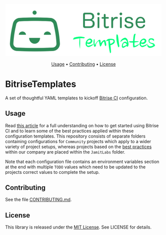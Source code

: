 

<p align="center">
    <img src="https://raw.githubusercontent.com/JamitLabs/BitriseTemplates/master/Logo.png"
      width=600>
</p>

<p align="center">
  <a href="#usage">Usage</a>
  • <a href="#contributing">Contributing</a>
  • <a href="#license">License</a>
</p>

# BitriseTemplates

A set of thoughtful YAML templates to kickoff [Bitrise CI](https://www.bitrise.io) configuration.

## Usage

Read [this article](https://medium.com/@Dschee/ff039c4214b1) for a full understanding on how to get started using Bitrise CI and to learn some of the best practices applied within these configuration templates. This repository consists of separate folders containing configurations for `Community` projects which apply to a wider variety of project setups, whereas projects based on the [best practices](https://github.com/JamitLabs/NewProjectTemplate-iOS) within our company are placed within the `JamitLabs` folder.

Note that each configuration file contains an environment variables section at the end with multiple `TODO` values which need to be updated to the projects correct values to complete the setup.

## Contributing

See the file [CONTRIBUTING.md](https://github.com/JamitLabs/BitriseTemplates/blob/master/CONTRIBUTING.md).

## License
This library is released under the [MIT License](http://opensource.org/licenses/MIT). See LICENSE for details.
